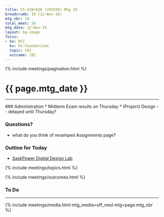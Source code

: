 ```yaml
---
title: CS-428+828 (201930) Mtg 19
breadcrumb: 19 (12-Nov-19)
mtg_nbr: 19
total_meet: 26
mtg_date: 12-Nov-19
layout: bg-image
focus:
- ka: HCI
  ku: 01-Foundations
  topic: t01
  outcome: l01
---
```

{% include meetings/pagination.html %}
<h1 class="text-center">{{ page.mtg_date }}</h1>
<hr />
### Administration
* Midterm Exam results on Thursday
* (Project) Design -- delayed until Thursday?

### Questions?
* what do you think of revamped Assignments page?

### Outline for Today

* [SaskPower Digital Design Lab](https://saskpower.optimalworkshop.com/treejack/nov_2019_cust?utm_medium=email&utm_campaign=Digital-Design-Lab---Activity-&utm_source=Envoke-Digital-Design-Lab&utm_keyword=Building-a-Better-Experience-o)

{% include meetings/topics.html %}

{% include meetings/outcomes.html %}

### To Do

<hr />
{% include meetings/media.html mtg_media=off_med mtg=page.mtg_nbr %}
